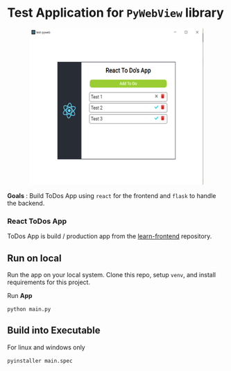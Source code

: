 # Test Application for `PyWebView` library
<p align="center">
  <img src="./preview.png" alt="preview" width=400 height=360 />
</p>

**Goals** : Build ToDos App using `react` for the frontend and `flask` to 
handle the backend.

### React ToDos App

ToDos App is build / production app from the 
[learn-frontend](https://github.com/Hyuto/learn-frontend) repository.

## Run on local

Run the app on your local system. Clone this repo, setup `venv`, and install 
requirements for this project.

Run **App**

```
python main.py
```

## Build into Executable

For linux and windows only

```bash
pyinstaller main.spec
```